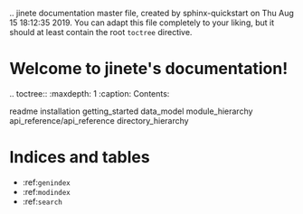 .. jinete documentation master file, created by
   sphinx-quickstart on Thu Aug 15 18:12:35 2019.
   You can adapt this file completely to your liking, but it should at least
   contain the root `toctree` directive.

Welcome to jinete's documentation!
==================================

.. toctree::
   :maxdepth: 1
   :caption: Contents:


   readme
   installation
   getting_started
   data_model
   module_hierarchy
   api_reference/api_reference
   directory_hierarchy

Indices and tables
==================

* :ref:`genindex`
* :ref:`modindex`
* :ref:`search`
